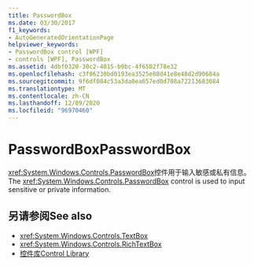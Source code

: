 ```yaml
---
title: PasswordBox
ms.date: 03/30/2017
f1_keywords:
- AutoGeneratedOrientationPage
helpviewer_keywords:
- PasswordBox control [WPF]
- controls [WPF], PasswordBox
ms.assetid: 4dbf0320-30c2-4015-b9bc-4f6502f78e32
ms.openlocfilehash: c3f86230bd0193ea3525e88d41e8e48d2d90684a
ms.sourcegitcommit: 9f6df084c53a3da0ea657ed0d708a72213683084
ms.translationtype: MT
ms.contentlocale: zh-CN
ms.lasthandoff: 12/09/2020
ms.locfileid: "96970460"
---
```

# <a name="passwordbox"></a><span data-ttu-id="a7b07-102">PasswordBox</span><span class="sxs-lookup"><span data-stu-id="a7b07-102">PasswordBox</span></span>
<span data-ttu-id="a7b07-103"><xref:System.Windows.Controls.PasswordBox>控件用于输入敏感或私有信息。</span><span class="sxs-lookup"><span data-stu-id="a7b07-103">The <xref:System.Windows.Controls.PasswordBox> control is used to input sensitive or private information.</span></span>  
  
## <a name="see-also"></a><span data-ttu-id="a7b07-104">另请参阅</span><span class="sxs-lookup"><span data-stu-id="a7b07-104">See also</span></span>

- <xref:System.Windows.Controls.TextBox>
- <xref:System.Windows.Controls.RichTextBox>
- [<span data-ttu-id="a7b07-105">控件库</span><span class="sxs-lookup"><span data-stu-id="a7b07-105">Control Library</span></span>](control-library.md)
